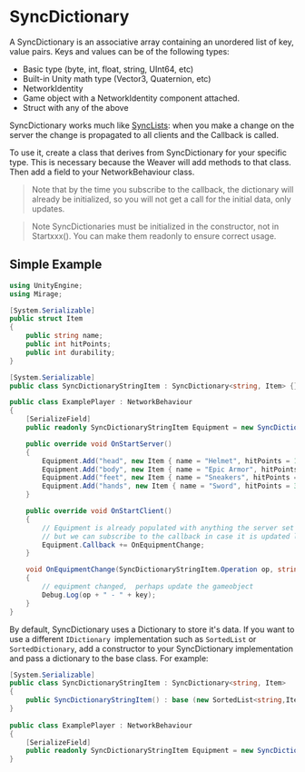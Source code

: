 # SyncDictionary

A SyncDictionary is an associative array containing an unordered list of key, value pairs. Keys and values can be of the following types:
-   Basic type (byte, int, float, string, UInt64, etc)
-   Built-in Unity math type (Vector3, Quaternion, etc)
-   NetworkIdentity
-   Game object with a NetworkIdentity component attached.
-   Struct with any of the above

SyncDictionary works much like [SyncLists](SyncLists.md): when you make a change on the server the change is propagated to all clients and the Callback is called.


To use it, create a class that derives from SyncDictionary for your specific type. This is necessary because the Weaver will add methods to that class. Then add a field to your NetworkBehaviour class.

> Note that by the time you subscribe to the callback, the dictionary will already be initialized, so you will not get a call for the initial data, only updates.</p>

>Note SyncDictionaries must be initialized in the constructor, not in Startxxx().  You can make them readonly to ensure correct usage.

## Simple Example

```cs
using UnityEngine;
using Mirage;

[System.Serializable]
public struct Item
{
    public string name;
    public int hitPoints;
    public int durability;
}

[System.Serializable]
public class SyncDictionaryStringItem : SyncDictionary<string, Item> {}

public class ExamplePlayer : NetworkBehaviour
{
    [SerializeField]
    public readonly SyncDictionaryStringItem Equipment = new SyncDictionaryStringItem();

    public override void OnStartServer()
    {
        Equipment.Add("head", new Item { name = "Helmet", hitPoints = 10, durability = 20 });
        Equipment.Add("body", new Item { name = "Epic Armor", hitPoints = 50, durability = 50 });
        Equipment.Add("feet", new Item { name = "Sneakers", hitPoints = 3, durability = 40 });
        Equipment.Add("hands", new Item { name = "Sword", hitPoints = 30, durability = 15 });
    }

    public override void OnStartClient()
    {
        // Equipment is already populated with anything the server set up
        // but we can subscribe to the callback in case it is updated later on
        Equipment.Callback += OnEquipmentChange;
    }

    void OnEquipmentChange(SyncDictionaryStringItem.Operation op, string key, Item item)
    {
        // equipment changed,  perhaps update the gameobject
        Debug.Log(op + " - " + key);
    }
}
```

By default, SyncDictionary uses a Dictionary to store it's data. If you want to use a different `IDictionary `implementation such as `SortedList` or `SortedDictionary`, add a constructor to your SyncDictionary implementation and pass a dictionary to the base class. For example:

```cs
[System.Serializable]
public class SyncDictionaryStringItem : SyncDictionary<string, Item> 
{
    public SyncDictionaryStringItem() : base (new SortedList<string,Item>()) {}
}
    
public class ExamplePlayer : NetworkBehaviour
{
    [SerializeField]
    public readonly SyncDictionaryStringItem Equipment = new SyncDictionaryStringItem();
}
```

